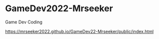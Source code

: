 # GameDev2022-Mrseeker
Game Dev Coding


https://mrseeker2022.github.io/GameDev22-Mrseeker/public/index.html
